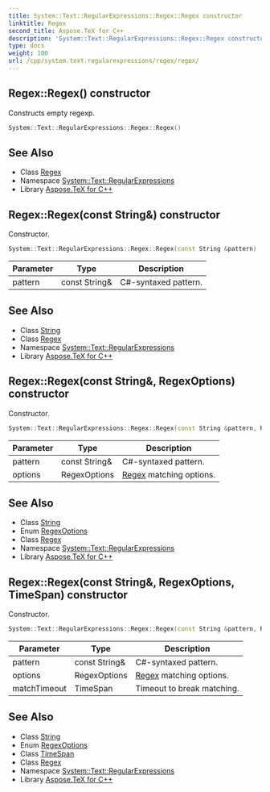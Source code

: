 ```yaml
---
title: System::Text::RegularExpressions::Regex::Regex constructor
linktitle: Regex
second_title: Aspose.TeX for C++
description: 'System::Text::RegularExpressions::Regex::Regex constructor. Constructs empty regexp in C++.'
type: docs
weight: 100
url: /cpp/system.text.regularexpressions/regex/regex/
---
```

## Regex::Regex() constructor


Constructs empty regexp.

```cpp
System::Text::RegularExpressions::Regex::Regex()
```

## See Also

* Class [Regex](../)
* Namespace [System::Text::RegularExpressions](../../)
* Library [Aspose.TeX for C++](../../../)
## Regex::Regex(const String\&) constructor


Constructor.

```cpp
System::Text::RegularExpressions::Regex::Regex(const String &pattern)
```


| Parameter | Type | Description |
| --- | --- | --- |
| pattern | const String\& | C#-syntaxed pattern. |

## See Also

* Class [String](../../../system/string/)
* Class [Regex](../)
* Namespace [System::Text::RegularExpressions](../../)
* Library [Aspose.TeX for C++](../../../)
## Regex::Regex(const String\&, RegexOptions) constructor


Constructor.

```cpp
System::Text::RegularExpressions::Regex::Regex(const String &pattern, RegexOptions options)
```


| Parameter | Type | Description |
| --- | --- | --- |
| pattern | const String\& | C#-syntaxed pattern. |
| options | RegexOptions | [Regex](../) matching options. |

## See Also

* Class [String](../../../system/string/)
* Enum [RegexOptions](../../regexoptions/)
* Class [Regex](../)
* Namespace [System::Text::RegularExpressions](../../)
* Library [Aspose.TeX for C++](../../../)
## Regex::Regex(const String\&, RegexOptions, TimeSpan) constructor


Constructor.

```cpp
System::Text::RegularExpressions::Regex::Regex(const String &pattern, RegexOptions options, TimeSpan matchTimeout)
```


| Parameter | Type | Description |
| --- | --- | --- |
| pattern | const String\& | C#-syntaxed pattern. |
| options | RegexOptions | [Regex](../) matching options. |
| matchTimeout | TimeSpan | Timeout to break matching. |

## See Also

* Class [String](../../../system/string/)
* Enum [RegexOptions](../../regexoptions/)
* Class [TimeSpan](../../../system/timespan/)
* Class [Regex](../)
* Namespace [System::Text::RegularExpressions](../../)
* Library [Aspose.TeX for C++](../../../)
